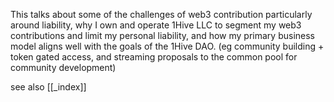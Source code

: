 This talks about some of the challenges of web3 contribution particularly around liability, why I own and operate 1Hive LLC to segment my web3 contributions and limit my personal liability, and how my primary business model aligns well with the goals of the 1Hive DAO. (eg community building + token gated access, and streaming proposals to the common pool for community development) 

see also [[_index]]

